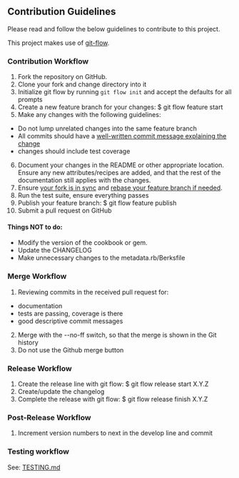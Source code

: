 ## Contribution Guidelines

Please read and follow the below guidelines to contribute to this project.

This project makes use of [git-flow](https://github.com/nvie/gitflow).

### Contribution Workflow

1. Fork the repository on GitHub.
2. Clone your fork and change directory into it
3. Initialize git flow by running ```git flow init``` and accept the defaults for all prompts
4. Create a new feature branch for your changes:
     $ git flow feature start <name-of-feature>
5. Make any changes with the following guidelines:
  - Do not lump unrelated changes into the same feature branch
  - All commits should have a [well-written commit message explaining the change](http://chris.beams.io/posts/git-commit/)  
  - changes should include test coverage
6. Document your changes in the README or other appropriate location. Ensure any new attributes/recipes are added, and that the rest of the documentation still applies with the changes.
7. Ensure [your fork is in sync](https://help.github.com/articles/syncing-a-fork/) and [rebase your feature branch if needed](https://github.com/sevntu-checkstyle/sevntu.checkstyle/wiki/Development-workflow-with-Git:-Fork,-Branching,-Commits,-and-Pull-Request).
8. Run the test suite, ensure everything passes
9. Publish your feature branch:
     $ git flow feature publish <name-of-feature>
10. Submit a pull request on GitHub

#### Things NOT to do:
- Modify the version of the cookbook or gem.
- Update the CHANGELOG
- Make unnecessary changes to the metadata.rb/Berksfile

### Merge Workflow

1. Reviewing commits in the received pull request for:
  - documentation
  - tests are passing, coverage is there
  - good descriptive commit messages
2. Merge with the --no-ff switch, so that the merge is shown in the Git history
3. Do not use the Github merge button

### Release Workflow

1. Create the release line with git flow:
     $ git flow release start X.Y.Z
2. Create/update the changelog
3. Complete the release with git flow:
     $ git flow release finish X.Y.Z

### Post-Release Workflow

1. Increment version numbers to next in the develop line and commit

### Testing workflow

See: [TESTING.md](https://github.com/PaytmLabs/masala_openvpn/blob/develop/TESTING.md)

